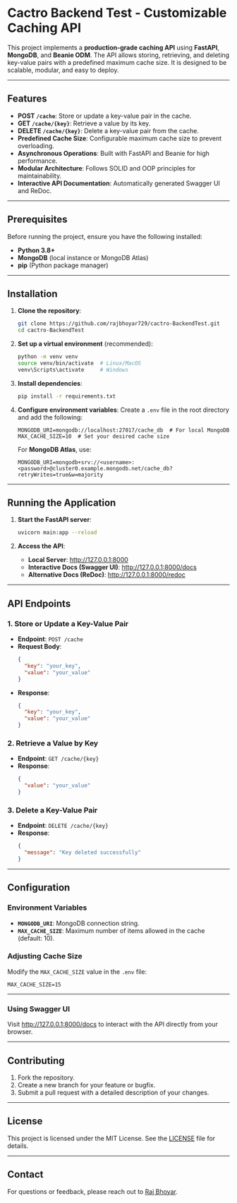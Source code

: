 
# Cactro Backend Test - Customizable Caching API

This project implements a **production-grade caching API** using **FastAPI**, **MongoDB**, and **Beanie ODM**. The API allows storing, retrieving, and deleting key-value pairs with a predefined maximum cache size. It is designed to be scalable, modular, and easy to deploy.

---

## Features

- **POST `/cache`**: Store or update a key-value pair in the cache.
- **GET `/cache/{key}`**: Retrieve a value by its key.
- **DELETE `/cache/{key}`**: Delete a key-value pair from the cache.
- **Predefined Cache Size**: Configurable maximum cache size to prevent overloading.
- **Asynchronous Operations**: Built with FastAPI and Beanie for high performance.
- **Modular Architecture**: Follows SOLID and OOP principles for maintainability.
- **Interactive API Documentation**: Automatically generated Swagger UI and ReDoc.

---

## Prerequisites

Before running the project, ensure you have the following installed:

- **Python 3.8+**
- **MongoDB** (local instance or MongoDB Atlas)
- **pip** (Python package manager)

---

## Installation

1. **Clone the repository**:
   ```bash
   git clone https://github.com/rajbhoyar729/cactro-BackendTest.git
   cd cactro-BackendTest
   ```

2. **Set up a virtual environment** (recommended):
   ```bash
   python -m venv venv
   source venv/bin/activate  # Linux/MacOS
   venv\Scripts\activate     # Windows
   ```

3. **Install dependencies**:
   ```bash
   pip install -r requirements.txt
   ```

4. **Configure environment variables**:
   Create a `.env` file in the root directory and add the following:
   ```env
   MONGODB_URI=mongodb://localhost:27017/cache_db  # For local MongoDB
   MAX_CACHE_SIZE=10  # Set your desired cache size
   ```

   For **MongoDB Atlas**, use:
   ```env
   MONGODB_URI=mongodb+srv://<username>:<password>@cluster0.example.mongodb.net/cache_db?retryWrites=true&w=majority
   ```

---

## Running the Application

1. **Start the FastAPI server**:
   ```bash
   uvicorn main:app --reload
   ```

2. **Access the API**:
   - **Local Server**: http://127.0.0.1:8000
   - **Interactive Docs (Swagger UI)**: http://127.0.0.1:8000/docs
   - **Alternative Docs (ReDoc)**: http://127.0.0.1:8000/redoc

---

## API Endpoints

### 1. **Store or Update a Key-Value Pair**
- **Endpoint**: `POST /cache`
- **Request Body**:
  ```json
  {
    "key": "your_key",
    "value": "your_value"
  }
  ```
- **Response**:
  ```json
  {
    "key": "your_key",
    "value": "your_value"
  }
  ```

### 2. **Retrieve a Value by Key**
- **Endpoint**: `GET /cache/{key}`
- **Response**:
  ```json
  {
    "value": "your_value"
  }
  ```

### 3. **Delete a Key-Value Pair**
- **Endpoint**: `DELETE /cache/{key}`
- **Response**:
  ```json
  {
    "message": "Key deleted successfully"
  }
  ```

---

## Configuration

### Environment Variables
- **`MONGODB_URI`**: MongoDB connection string.
- **`MAX_CACHE_SIZE`**: Maximum number of items allowed in the cache (default: 10).

### Adjusting Cache Size
Modify the `MAX_CACHE_SIZE` value in the `.env` file:
```env
MAX_CACHE_SIZE=15
```

---


### Using Swagger UI
Visit http://127.0.0.1:8000/docs to interact with the API directly from your browser.


---

## Contributing

1. Fork the repository.
2. Create a new branch for your feature or bugfix.
3. Submit a pull request with a detailed description of your changes.

---

## License

This project is licensed under the MIT License. See the [LICENSE](LICENSE) file for details.

---

## Contact

For questions or feedback, please reach out to [Raj Bhoyar](mailto:rajbhoyar729@gmail.com).

